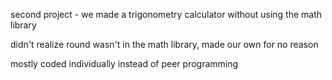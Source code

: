 second project - we made a trigonometry calculator without using the math library

didn't realize round wasn't in the math library, made our own for no reason

mostly coded individually instead of peer programming
